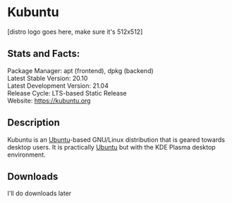 # Kubuntu

\[distro logo goes here, make sure it's 512x512\]

## Stats and Facts:
Package Manager: apt (frontend), dpkg (backend)<br>
Latest Stable Version: 20.10<br>
Latest Development Version: 21.04<br>
Release Cycle: LTS-based Static Release<br>
Website: https://kubuntu.org

## Description
Kubuntu is an [Ubuntu](ubuntu.md)-based GNU/Linux distribution that is geared towards desktop users. It is practically [Ubuntu](ubuntu.md) but with the KDE Plasma desktop environment. 

## Downloads

I'll do downloads later
